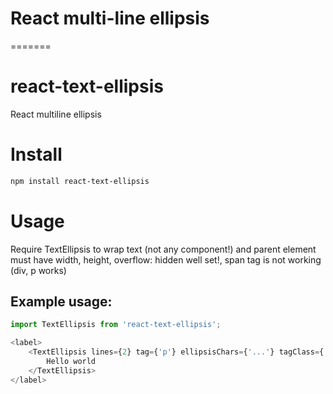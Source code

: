 
# React multi-line ellipsis
=======
# react-text-ellipsis
React multiline ellipsis

# Install
```bash
npm install react-text-ellipsis
```

# Usage
Require TextEllipsis to wrap text (not any component!) and parent element must have width, height, overflow: hidden well set!, span tag is not working (div, p works)

## Example usage: 
```js
import TextEllipsis from 'react-text-ellipsis';

<label>
    <TextEllipsis lines={2} tag={'p'} ellipsisChars={'...'} tagClass={'className'} debounceTimeoutOnResize={200} useJsOnly={true}>
        Hello world
    </TextEllipsis>
</label>
 